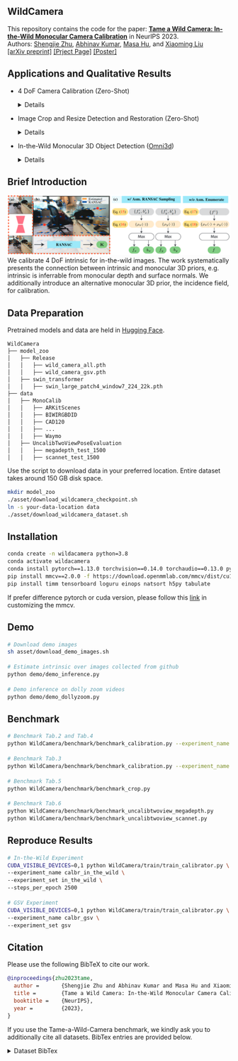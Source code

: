 ## WildCamera
This repository contains the code for the paper: **[Tame a Wild Camera: In-the-Wild Monocular Camera Calibration](https://arxiv.org/abs/2306.10988)** in NeurIPS 2023.
<br>
Authors: [Shengjie Zhu](https://shngjz.github.io/), [Abhinav Kumar](https://sites.google.com/view/abhinavkumar), [Masa Hu](https://scholar.google.com/citations?user=Xs-NkFMAAAAJ&hl=en), and [Xiaoming Liu](https://www.cse.msu.edu/~liuxm/index2.html)
<br>
[[arXiv preprint]](https://arxiv.org/abs/2306.10988)  [[Prject Page]](https://shngjz.github.io/WildCamera.github.io/) [[Poster]](https://drive.google.com/file/d/1y8v0jBd6MFtP8urHNBCzh0wsK43djIj0/view?usp=sharing)

## Applications and Qualitative Results
- 4 DoF Camera Calibration (Zero-Shot)
  <details>

  -  Camera Calibration:

    https://github.com/ShngJZ/WildCamera/assets/128062217/748cf660-aebd-4a86-8d94-2be28650853b

  -  DollyZoom-Demo1:
    
    https://github.com/ShngJZ/WildCamera/assets/128062217/15b18902-9c18-460d-8b5e-7d728cbd63c0


  -  DollyZoom-Demo2:

    https://github.com/ShngJZ/WildCamera/assets/128062217/5722039d-d0c0-49db-a7a1-c83c5e69f7fd

  -  DollyZoom-Demo3:
    
    https://github.com/ShngJZ/WildCamera/assets/128062217/ef352b58-3e30-4b00-add8-6db5ae1d5de0

- Image Crop and Resize Detection and Restoration (Zero-Shot)
  <details>

  https://github.com/ShngJZ/WildCamera/assets/128062217/c390588f-63e2-4611-b546-b86946f3caf9
  
- In-the-Wild Monocular 3D Object Detection ([Omni3d](https://github.com/facebookresearch/omni3d))
  <details>

  https://github.com/ShngJZ/WildCamera/assets/128062217/d776e3d0-11c3-48c2-9a1b-e5adc10408ba

## Brief Introduction
<img src="asset/framework.png" width="1000" >
We calibrate 4 DoF intrinsic for in-the-wild images.
The work systematically presents the connection between intrinsic and monocular 3D priors, e.g. intrinsic is inferrable from monocular depth and surface normals.
We additionally introduce an alternative monocular 3D prior, the incidence field, for calibration.

## Data Preparation
Pretrained models and data are held in [Hugging Face](https://huggingface.co/datasets/Shengjie/WildCamera/tree/main).
```
WildCamera
├── model_zoo
│   ├── Release
│   │   ├── wild_camera_all.pth
│   │   ├── wild_camera_gsv.pth
│   ├── swin_transformer
│   │   ├── swin_large_patch4_window7_224_22k.pth
├── data
│   ├── MonoCalib
│   │   ├── ARKitScenes
│   │   ├── BIWIRGBDID
│   │   ├── CAD120
│   │   ├── ...
│   │   ├── Waymo
│   ├── UncalibTwoViewPoseEvaluation
│   │   ├── megadepth_test_1500
│   │   ├── scannet_test_1500
```
Use the script to download data in your preferred location. 
Entire dataset takes around 150 GB disk space.
```bash
mkdir model_zoo
./asset/download_wildcamera_checkpoint.sh
ln -s your-data-location data
./asset/download_wildcamera_dataset.sh
```

## Installation
```bash
conda create -n wildacamera python=3.8
conda activate wildacamera
conda install pytorch==1.13.0 torchvision==0.14.0 torchaudio==0.13.0 pytorch-cuda=11.6 -c pytorch -c nvidia
pip install mmcv==2.0.0 -f https://download.openmmlab.com/mmcv/dist/cu116/torch1.13/index.html
pip install timm tensorboard loguru einops natsort h5py tabulate
```
If prefer difference pytorch or cuda version, please follow this [link](https://mmcv.readthedocs.io/en/latest/get_started/installation.html) in customizing the mmcv.

## Demo
``` bash
# Download demo images
sh asset/download_demo_images.sh

# Estimate intrinsic over images collected from github
python demo/demo_inference.py

# Demo inference on dolly zoom videos
python demo/demo_dollyzoom.py
```

## Benchmark
``` bash
# Benchmark Tab.2 and Tab.4
python WildCamera/benchmark/benchmark_calibration.py --experiment_name in_the_wild

# Benchmark Tab.3
python WildCamera/benchmark/benchmark_calibration.py --experiment_name gsv

# Benchmark Tab.5
python WildCamera/benchmark/benchmark_crop.py

# Benchmark Tab.6
python WildCamera/benchmark/benchmark_uncalibtwoview_megadepth.py
python WildCamera/benchmark/benchmark_uncalibtwoview_scannet.py
```
## Reproduce Results
``` bash
# In-the-Wild Experiment
CUDA_VISIBLE_DEVICES=0,1 python WildCamera/train/train_calibrator.py \
--experiment_name calbr_in_the_wild \
--experiment_set in_the_wild \
--steps_per_epoch 2500

# GSV Experiment
CUDA_VISIBLE_DEVICES=0,1 python WildCamera/train/train_calibrator.py \
--experiment_name calbr_gsv \
--experiment_set gsv
```

## Citation <a name="citing"></a>

Please use the following BibTeX to cite our work.

```BibTeX
@inproceedings{zhu2023tame,
  author =       {Shengjie Zhu and Abhinav Kumar and Masa Hu and Xiaoming Liu},
  title =        {Tame a Wild Camera: In-the-Wild Monocular Camera Calibration},
  booktitle =    {NeurIPS},
  year =         {2023},
}
```


If you use the Tame-a-Wild-Camera benchmark, we kindly ask you to additionally cite all datasets. BibTex entries are provided below.

<details><summary>Dataset BibTex</summary>

```BibTex
@inproceedings{
  dehghan2021arkitscenes,
  title={{ARK}itScenes - A Diverse Real-World Dataset for 3D Indoor Scene Understanding Using Mobile {RGB}-D Data},
  author={Gilad Baruch and Zhuoyuan Chen and Afshin Dehghan and Tal Dimry and Yuri Feigin and Peter Fu and Thomas Gebauer and Brandon Joffe and Daniel Kurz and Arik Schwartz and Elad Shulman},
  booktitle={Thirty-fifth Conference on Neural Information Processing Systems Datasets and Benchmarks Track (Round 1)},
  year={2021},
  url={https://openreview.net/forum?id=tjZjv_qh_CE}
}
```
```BibTex
@inproceedings{cordts2016cityscapes,
  title={The cityscapes dataset for semantic urban scene understanding},
  author={Cordts, Marius and Omran, Mohamed and Ramos, Sebastian and Rehfeld, Timo and Enzweiler, Markus and Benenson, Rodrigo and Franke, Uwe and Roth, Stefan and Schiele, Bernt},
  booktitle={Proceedings of the IEEE conference on computer vision and pattern recognition},
  pages={3213--3223},
  year={2016}
}
``` 
```BibTex
@inproceedings{geiger2012we,
  title={Are we ready for autonomous driving? the kitti vision benchmark suite},
  author={Geiger, Andreas and Lenz, Philip and Urtasun, Raquel},
  booktitle={2012 IEEE conference on computer vision and pattern recognition},
  pages={3354--3361},
  year={2012},
  organization={IEEE}
}
``` 
```BibTex
@inproceedings{li2018megadepth,
  title={Megadepth: Learning single-view depth prediction from internet photos},
  author={Li, Zhengqi and Snavely, Noah},
  booktitle={Proceedings of the IEEE conference on computer vision and pattern recognition},
  pages={2041--2050},
  year={2018}
}
``` 
```BibTex
@inproceedings{yu2023mvimgnet,
  title={Mvimgnet: A large-scale dataset of multi-view images},
  author={Yu, Xianggang and Xu, Mutian and Zhang, Yidan and Liu, Haolin and Ye, Chongjie and Wu, Yushuang and Yan, Zizheng and Zhu, Chenming and Xiong, Zhangyang and Liang, Tianyou and others},
  booktitle={Proceedings of the IEEE/CVF Conference on Computer Vision and Pattern Recognition},
  pages={9150--9161},
  year={2023}
}
``` 
```BibTex
@article{fuhrmann2014mve,
  title={Mve-a multi-view reconstruction environment.},
  author={Fuhrmann, Simon and Langguth, Fabian and Goesele, Michael},
  journal={GCH},
  volume={3},
  pages={4},
  year={2014}
}
``` 
```BibTex
@inproceedings{caesar2020nuscenes,
  title={nuscenes: A multimodal dataset for autonomous driving},
  author={Caesar, Holger and Bankiti, Varun and Lang, Alex H and Vora, Sourabh and Liong, Venice Erin and Xu, Qiang and Krishnan, Anush and Pan, Yu and Baldan, Giancarlo and Beijbom, Oscar},
  booktitle={Proceedings of the IEEE/CVF conference on computer vision and pattern recognition},
  pages={11621--11631},
  year={2020}
}
``` 
```BibTex
@inproceedings{Silberman:ECCV12,
  author    = {Nathan Silberman, Derek Hoiem, Pushmeet Kohli and Rob Fergus},
  title     = {Indoor Segmentation and Support Inference from RGBD Images},
  booktitle = {ECCV},
  year      = {2012}
}
``` 
```BibTex
@inproceedings{ahmadyan2021objectron,
  title={Objectron: A large scale dataset of object-centric videos in the wild with pose annotations},
  author={Ahmadyan, Adel and Zhang, Liangkai and Ablavatski, Artsiom and Wei, Jianing and Grundmann, Matthias},
  booktitle={Proceedings of the IEEE/CVF conference on computer vision and pattern recognition},
  pages={7822--7831},
  year={2021}
}
``` 
```BibTex
@inproceedings{sturm2012benchmark,
  title={A benchmark for the evaluation of RGB-D SLAM systems},
  author={Sturm, J{\"u}rgen and Engelhard, Nikolas and Endres, Felix and Burgard, Wolfram and Cremers, Daniel},
  booktitle={2012 IEEE/RSJ international conference on intelligent robots and systems},
  pages={573--580},
  year={2012},
  organization={IEEE}
}
``` 
```BibTex
@inproceedings{dai2017scannet,
  title={Scannet: Richly-annotated 3d reconstructions of indoor scenes},
  author={Dai, Angela and Chang, Angel X and Savva, Manolis and Halber, Maciej and Funkhouser, Thomas and Nie{\ss}ner, Matthias},
  booktitle={Proceedings of the IEEE conference on computer vision and pattern recognition},
  pages={5828--5839},
  year={2017}
}
``` 
```BibTex
@article{chang2015shapenet,
  title={Shapenet: An information-rich 3d model repository},
  author={Chang, Angel X and Funkhouser, Thomas and Guibas, Leonidas and Hanrahan, Pat and Huang, Qixing and Li, Zimo and Savarese, Silvio and Savva, Manolis and Song, Shuran and Su, Hao and others},
  journal={arXiv preprint arXiv:1512.03012},
  year={2015}
}
``` 
```BibTex
@inproceedings{xiao2013sun3d,
  title={Sun3d: A database of big spaces reconstructed using sfm and object labels},
  author={Xiao, Jianxiong and Owens, Andrew and Torralba, Antonio},
  booktitle={Proceedings of the IEEE international conference on computer vision},
  pages={1625--1632},
  year={2013}
}
``` 
```BibTex
@inproceedings{sun2020scalability,
  title={Scalability in perception for autonomous driving: Waymo open dataset},
  author={Sun, Pei and Kretzschmar, Henrik and Dotiwalla, Xerxes and Chouard, Aurelien and Patnaik, Vijaysai and Tsui, Paul and Guo, James and Zhou, Yin and Chai, Yuning and Caine, Benjamin and others},
  booktitle={Proceedings of the IEEE/CVF conference on computer vision and pattern recognition},
  pages={2446--2454},
  year={2020}
}
``` 
</details>














